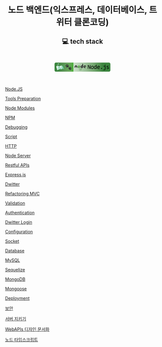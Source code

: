 <h1 align="center">
    노드 백엔드(익스프레스, 데이터베이스, 트위터 클론코딩)
</h1>
<h2 align="center">
    💻 tech stack
</h2>
<br />
<p align="center">
    <a href="https://github.com/seol-yu/TIL/tree/master/NodeJS" target="_blank"><img src="https://github.com/seol-yu/TIL/blob/master/images/nodejs-badge-logo.png?raw=true" height=30 /></a>
</p>

<br />

[Node.JS](./00_NodeJS)

[Tools Preparation](./01_Tools_Preparation)

[Node Modules](./02_Node_Modules)

[NPM](./03_NPM)

[Debugging](./04_Debugging)

[Script](./05_Script)

[HTTP](./06_HTTP)

[Node Server](./07_Node_Server)

[Restful APIs](./08_Restful_APIs)

[Express.js](./09_ExpressJS)

[Dwitter](./10_Dwitter)

[Refactoring MVC](./11_Refactoring_MVC)

[Validation](./12_Validation)

[Authentication](./13_Authentication)

[Dwitter Login](./14_Dwitter_Login)

[Configuration](./15_Configuration)

[Socket](./16_Socket)

[Database](./17_Database)

[MySQL](./18_MySQL)

[Sequelize](./19_Sequelize)

[MongoDB](./20_MongoDB)

[Mongoose](./21_Mongoose)

[Deployment](./22_Deployment)

[보안](./23_보안)

[서버 지키기](./24_서버지키기)

[WebAPIs 디자인 문서화](./25_WebAPIs디자인문서화)

[노드 타입스크립트](./26_노드_타입스크립트)

